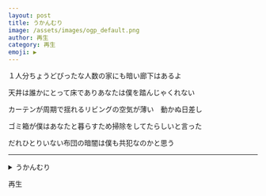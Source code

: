 ```yaml
---
layout: post
title: うかんむり
image: /assets/images/ogp_default.png
author: 再生
category: 再生
emoji: ▶️ 
---
```


<div class="tanka-area"><div class="tanka">
<p>１人分ちょうどぴったな人数の家にも暗い廊下はあるよ</p>
<p>天井は誰かにとって床でありあなたは僕を踏んじゃくれない</p>
<p>カーテンが周期で揺れるリビングの空気が薄い　動かぬ日差し</p>
<p>ゴミ箱が僕はあなたと暮らすため掃除をしてたらしいと言った</p>
<p>だれひとりいない布団の暗闇は僕も共犯なのかと思う</p></div></div>

---

<details><summary>うかんむり</summary>
１人分ちょうどぴったな人数の家にも暗い廊下はあるよ<br />
天井は誰かにとって床でありあなたは僕を踏んじゃくれない<br />
カーテンが周期で揺れるリビングの空気が薄い　動かぬ日差し<br />
ゴミ箱が僕はあなたと暮らすため掃除をしてたらしいと言った<br />
だれひとりいない布団の暗闇は僕も共犯なのかと思う<br />
<br />
</details>

再生

